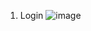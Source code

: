 1. Login
![image](https://github.com/user-attachments/assets/ce28db00-2c86-4456-98c2-3ae6d8f5cd3d)

